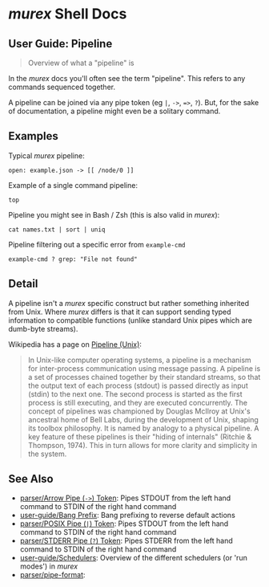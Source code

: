 # _murex_ Shell Docs

## User Guide: Pipeline

> Overview of what a "pipeline" is

In the _murex_ docs you'll often see the term "pipeline". This refers to any
commands sequenced together.

A pipeline can be joined via any pipe token (eg `|`, `->`, `=>`, `?`). But,
for the sake of documentation, a pipeline might even be a solitary command.

## Examples

Typical _murex_ pipeline:

    open: example.json -> [[ /node/0 ]]
    
Example of a single command pipeline:

    top
    
Pipeline you might see in Bash / Zsh (this is also valid in _murex_):

    cat names.txt | sort | uniq
    
Pipeline filtering out a specific error from `example-cmd`

    example-cmd ? grep: "File not found"
    
## Detail

A pipeline isn't a _murex_ specific construct but rather something inherited
from Unix. Where _murex_ differs is that it can support sending typed
information to compatible functions (unlike standard Unix pipes which are
dumb-byte streams).

Wikipedia has a page on [Pipeline (Unix)](https://en.wikipedia.org/wiki/Pipeline_(Unix)):

> In Unix-like computer operating systems, a pipeline is a mechanism for
> inter-process communication using message passing. A pipeline is a set of
> processes chained together by their standard streams, so that the output
> text of each process (stdout) is passed directly as input (stdin) to the
> next one. The second process is started as the first process is still
> executing, and they are executed concurrently. The concept of pipelines was
> championed by Douglas McIlroy at Unix's ancestral home of Bell Labs, during
> the development of Unix, shaping its toolbox philosophy. It is named by
> analogy to a physical pipeline. A key feature of these pipelines is their
> "hiding of internals" (Ritchie & Thompson, 1974). This in turn allows for
> more clarity and simplicity in the system. 

## See Also

* [parser/Arrow Pipe (`->`) Token](../parser/pipe-arrow.md):
  Pipes STDOUT from the left hand command to STDIN of the right hand command
* [user-guide/Bang Prefix](../user-guide/bang-prefix.md):
  Bang prefixing to reverse default actions
* [parser/POSIX Pipe (`|`) Token](../parser/pipe-posix.md):
  Pipes STDOUT from the left hand command to STDIN of the right hand command
* [parser/STDERR Pipe (`?`) Token](../parser/pipe-err.md):
  Pipes STDERR from the left hand command to STDIN of the right hand command
* [user-guide/Schedulers](../user-guide/schedulers.md):
  Overview of the different schedulers (or 'run modes') in _murex_
* [parser/pipe-format](../parser/pipe-format.md):
  